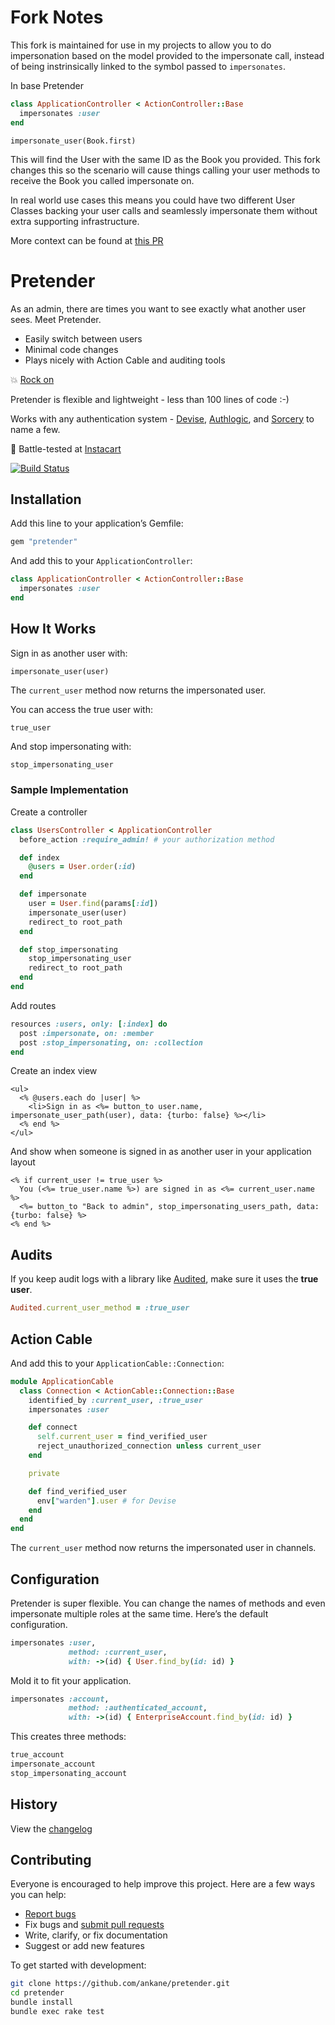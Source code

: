 # Fork Notes

This fork is maintained for use in my projects to allow you to do impersonation based on the model provided to the impersonate call, instead of being instrinsically linked to the symbol passed to `impersonates`. 

In base Pretender 

```ruby
class ApplicationController < ActionController::Base
  impersonates :user
end
```

```
impersonate_user(Book.first)
```

This will find the User with the same ID as the Book you provided. This fork changes this so the scenario will cause things calling your user methods to receive the Book you called impersonate on.

In real world use cases this means you could have two different User Classes backing your user calls and seamlessly impersonate them without extra supporting infrastructure.

More context can be found at [this PR](https://github.com/ankane/pretender/pull/58)

# Pretender

As an admin, there are times you want to see exactly what another user sees. Meet Pretender.

- Easily switch between users
- Minimal code changes
- Plays nicely with Action Cable and auditing tools

:boom: [Rock on](https://www.youtube.com/watch?v=SBjQ9tuuTJQ)

Pretender is flexible and lightweight - less than 100 lines of code :-)

Works with any authentication system - [Devise](https://github.com/plataformatec/devise), [Authlogic](https://github.com/binarylogic/authlogic), and [Sorcery](https://github.com/Sorcery/sorcery) to name a few.

:tangerine: Battle-tested at [Instacart](https://www.instacart.com/opensource)

[![Build Status](https://github.com/ankane/pretender/actions/workflows/build.yml/badge.svg)](https://github.com/ankane/pretender/actions)

## Installation

Add this line to your application’s Gemfile:

```ruby
gem "pretender"
```

And add this to your `ApplicationController`:

```ruby
class ApplicationController < ActionController::Base
  impersonates :user
end
```

## How It Works

Sign in as another user with:

```
impersonate_user(user)
```

The `current_user` method now returns the impersonated user.

You can access the true user with:

```
true_user
```

And stop impersonating with:

```ruby
stop_impersonating_user
```

### Sample Implementation

Create a controller

```ruby
class UsersController < ApplicationController
  before_action :require_admin! # your authorization method

  def index
    @users = User.order(:id)
  end

  def impersonate
    user = User.find(params[:id])
    impersonate_user(user)
    redirect_to root_path
  end

  def stop_impersonating
    stop_impersonating_user
    redirect_to root_path
  end
end
```

Add routes

```ruby
resources :users, only: [:index] do
  post :impersonate, on: :member
  post :stop_impersonating, on: :collection
end
```

Create an index view

```erb
<ul>
  <% @users.each do |user| %>
    <li>Sign in as <%= button_to user.name, impersonate_user_path(user), data: {turbo: false} %></li>
  <% end %>
</ul>
```

And show when someone is signed in as another user in your application layout

```erb
<% if current_user != true_user %>
  You (<%= true_user.name %>) are signed in as <%= current_user.name %>
  <%= button_to "Back to admin", stop_impersonating_users_path, data: {turbo: false} %>
<% end %>
```

## Audits

If you keep audit logs with a library like [Audited](https://github.com/collectiveidea/audited), make sure it uses the **true user**.

```ruby
Audited.current_user_method = :true_user
```

## Action Cable

And add this to your `ApplicationCable::Connection`:

```ruby
module ApplicationCable
  class Connection < ActionCable::Connection::Base
    identified_by :current_user, :true_user
    impersonates :user

    def connect
      self.current_user = find_verified_user
      reject_unauthorized_connection unless current_user
    end

    private

    def find_verified_user
      env["warden"].user # for Devise
    end
  end
end
```

The `current_user` method now returns the impersonated user in channels.

## Configuration

Pretender is super flexible. You can change the names of methods and even impersonate multiple roles at the same time. Here’s the default configuration.

```ruby
impersonates :user,
             method: :current_user,
             with: ->(id) { User.find_by(id: id) }
```

Mold it to fit your application.

```ruby
impersonates :account,
             method: :authenticated_account,
             with: ->(id) { EnterpriseAccount.find_by(id: id) }
```

This creates three methods:

```ruby
true_account
impersonate_account
stop_impersonating_account
```

## History

View the [changelog](https://github.com/ankane/pretender/blob/master/CHANGELOG.md)

## Contributing

Everyone is encouraged to help improve this project. Here are a few ways you can help:

- [Report bugs](https://github.com/ankane/pretender/issues)
- Fix bugs and [submit pull requests](https://github.com/ankane/pretender/pulls)
- Write, clarify, or fix documentation
- Suggest or add new features

To get started with development:

```sh
git clone https://github.com/ankane/pretender.git
cd pretender
bundle install
bundle exec rake test
```
